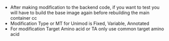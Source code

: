 - After making modification to the backend code, if you want to test you will have to build the base image again before rebuilding the main container cc
- Modification Type or MT for Unimod is Fixed, Variable, Annotated
- For modification Target Amino acid or TA only use common target amino acid 